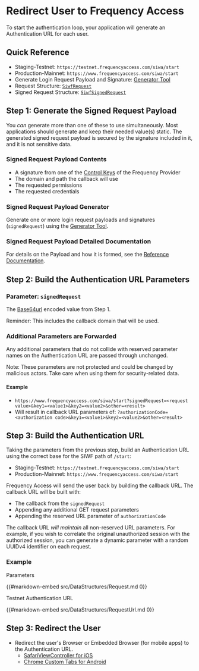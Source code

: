 # Redirect User to Frequency Access

To start the authentication loop, your application will generate an Authentication URL for each user.

## Quick Reference

- Staging-Testnet: `https://testnet.frequencyaccess.com/siwa/start`
- Production-Mainnet: `https://www.frequencyaccess.com/siwa/start`
- Generate Login Request Payload and Signature: [Generator Tool](../Generate.md)
- Request Structure: [`SiwfRequest`](../DataStructures/All.md#request)
- Signed Request Structure: [`SiwfSignedRequest`](../DataStructures/All.md#signed-request)

## Step 1: Generate the Signed Request Payload

You *can* generate more than one of these to use simultaneously.
Most applications should generate and keep their needed value(s) static.
The generated signed request payload is secured by the signature included in it, and it is not sensitive data.

### Signed Request Payload Contents

- A signature from one of the [Control Keys](https://docs.frequency.xyz/Identity/ControlKeys.html) of the Frequency Provider
- The domain and path the callback will use
- The requested permissions
- The requested credentials

### Signed Request Payload Generator

Generate one or more login request payloads and signatures (`signedRequest`) using the [Generator Tool](../Generate.md).

### Signed Request Payload Detailed Documentation

For details on the Payload and how it is formed, see the [Reference Documentation](../SignatureGeneration.md).

## Step 2: Build the Authentication URL Parameters

### Parameter: `signedRequest`

The [Base64url](https://datatracker.ietf.org/doc/html/rfc4648#section-5) encoded value from Step 1.

Reminder: This includes the callback domain that will be used.

### Additional Parameters are Forwarded

Any additional parameters that do not collide with reserved parameter names on the Authentication URL are passed through unchanged.

<div class="warning">
Note: These parameters are not protected and could be changed by malicious actors.
Take care when using them for security-related data.
</div>

#### Example

- `https://www.frequencyaccess.com/siwa/start?signedRequest=<request value>&key1=<value1>&key2=<value2>&other=<result>`
- Will result in callback URL parameters of: `?authorizationCode=<authorization code>&key1=<value1>&key2=<value2>&other=<result>`

## Step 3: Build the Authentication URL

Taking the parameters from the previous step, build an Authentication URL using the correct base for the SIWF path of `/start`:

- Staging-Testnet: `https://testnet.frequencyaccess.com/siwa/start`
- Production-Mainnet: `https://www.frequencyaccess.com/siwa/start`

Frequency Access will send the user back by building the callback URL.
The callback URL will be built with:

- The callback from the `signedRequest`
- Appending any additional GET request parameters
- Appending the reserved URL parameter of `authorizationCode`

The callback URL _will maintain_ all non-reserved URL parameters.
For example, if you wish to correlate the original unauthorized session with the authorized session, you can generate a dynamic parameter with a random UUIDv4 identifier on each request.

### Example

Parameters

{{#markdown-embed src/DataStructures/Request.md 0}}

Testnet Authentication URL

{{#markdown-embed src/DataStructures/RequestUrl.md 0}}

## Step 3: Redirect the User

- Redirect the user's Browser or Embedded Browser (for mobile apps) to the Authentication URL.
  - [SafariViewController for iOS](https://developer.apple.com/documentation/safariservices/sfsafariviewcontroller)
  - [Chrome Custom Tabs for Android](https://developer.chrome.com/docs/android/custom-tabs/)
